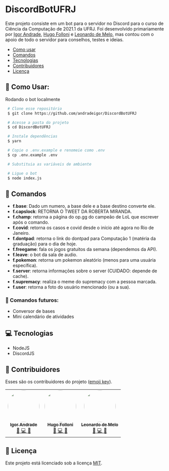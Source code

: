 # DiscordBotUFRJ

Este projeto consiste em um bot para o servidor no Discord para o curso de Ciência da Computação de 2021.1 da UFRJ. Foi desenvolvido primariamente por [Igor Andrade](https://github.com/andradeigor), [Hugo Folloni](https://github.com/hugofolloni) e [Leonardo de Melo](https://github.com/LeoBardineo), mas contou com o apoio de todo o servidor para conselhos, testes e ideias.

- [Como usar](#como-usar)
- [Comandos](#comandos)
- [Tecnologias](#tecnologias)
- [Contribuidores](#contribuidores)
- [Licença](#licença)

## 🤖 Como Usar:

Rodando o bot localmente

```bash
 # Clone esse repositório
 $ git clone https://github.com/andradeigor/DiscordBotUFRJ

 # Acesse a pasta do projeto
 $ cd DiscordBotUFRJ

 # Instale dependências
 $ yarn

 # Copie o .env.example e renomeie como .env
 $ cp .env.example .env

 # Substituia as variáveis de ambiente

 # Ligue o bot
 $ node index.js

```

## 📜 Comandos

- **f.base**: Dado um numero, a base dele e a base destino converte ele.
- **f.capslock**: RETORNA O TWEET DA ROBERTA MIRANDA.
- **f.champ**: retorna a página do op.gg do campeão de LoL que escrever após o comando.
- **f.covid**: retorna os casos e covid desde o início até agora no Rio de Janeiro.
- **f.dontpad**: retorna o link do dontpad para Computação 1 (matéria da graduação) para o dia de hoje.
- **f.freegame**: fala os jogos gratuitos da semana (dependemos da API).
- **f.leave**: o bot da sala de audio.
- **f.pokemon**: retorna um pokemon aleatório (menos para uma usuária específica).
- **f.server**: retorna informações sobre o server (CUIDADO: depende de cache).
- **f.supremacy**: realiza o meme do supremacy com a pessoa marcada.
- **f.user**: retorna a foto do usuário mencionado (ou a sua).

### 📌 Comandos futuros:

- Conversor de bases
- Mini calendário de atividades

## 💻 Tecnologias

- NodeJS
- DiscordJS

## 👥 Contribuidores

Esses são os contribuidores do projeto (<a href="https://allcontributors.org/docs/en/emoji-key">emoji key</a>).

<table>
  <tr>
    <td align="center"><a href="https://github.com/andradeigor"><img style="border-radius: 50%;" src="https://avatars.githubusercontent.com/u/21049910?v=4" width="100px;" alt=""/><br /><sub><b>Igor Andrade</b></sub></a><br /><a href="https://github.com/andradeigor/DiscordBotUFRJ/commits?author=andradeigor" title="Igor Andrade">🤔 💻 🚧</a></td>
    <td align="center"><a href="https://github.com/hugofolloni"><img style="border-radius: 50%;" src="https://avatars.githubusercontent.com/u/82226141?v=4" width="100px;" alt=""/><br /><sub><b>Hugo Folloni</b></sub></a><br /><a href="https://github.com/andradeigor/DiscordBotUFRJ/commits?author=hugofolloni" title="Hugo Folloni">🤔 💻 🚧</a></td>
    <td align="center"><a href="https://github.com/LeoBardineo"><img style="border-radius: 50%;" src="https://avatars.githubusercontent.com/u/45073941?v=4" width="100px;" alt=""/><br /><sub><b>Leonardo de Melo</b></sub></a><br /><a href="https://github.com/andradeigor/DiscordBotUFRJ/commits?author=LeoBardineo" title="Leonardo de Melo">🤔 💻 🚧</a></td>
  </tr>
</table>

## 📖 Licença

Este projeto está licenciado sob a licença <a href="https://choosealicense.com/licenses/mit/">MIT</a>.
